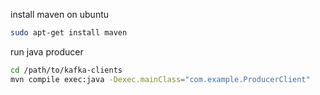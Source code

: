 install maven on ubuntu

```bash
sudo apt-get install maven
```

run java producer

```bash
cd /path/to/kafka-clients
mvn compile exec:java -Dexec.mainClass="com.example.ProducerClient"
```
